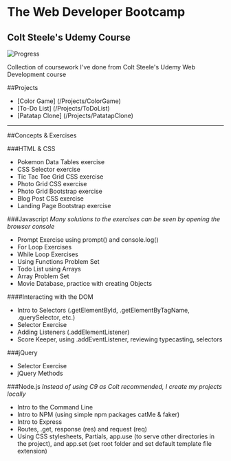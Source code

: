 # The Web Developer Bootcamp
## Colt Steele's Udemy Course
![Progress](http://progressed.io/bar/65)

Collection of coursework I've done from Colt Steele's Udemy Web Development course

##Projects

- [Color Game] (/Projects/ColorGame)
- [To-Do List] (/Projects/ToDoList)
- [Patatap Clone] (/Projects/PatatapClone)

---------
##Concepts & Exercises

###HTML & CSS

- Pokemon Data Tables exercise
- CSS Selector exercise
- Tic Tac Toe Grid CSS exercise
- Photo Grid CSS exercise
- Photo Grid Bootstrap exercise
- Blog Post CSS exercise
- Landing Page Bootstrap exercise

###Javascript
*Many solutions to the exercises can be seen by opening the browser console*
- Prompt Exercise using prompt() and console.log()
- For Loop Exercises
- While Loop Exercises
- Using Functions Problem Set
- Todo List using Arrays
- Array Problem Set
- Movie Database, practice with creating Objects

####Interacting with the DOM
- Intro to Selectors (.getElementById, .getElementByTagName, .querySelector, etc.)
- Selector Exercise
- Adding Listeners (.addElementListener)
- Score Keeper, using .addEventListener, reviewing typecasting, selectors

###jQuery
- Selector Exercise
- jQuery Methods

###Node.js
*Instead of using C9 as Colt recommended, I create my projects locally*
- Intro to the Command Line
- Intro to NPM (using simple npm packages catMe & faker)
- Intro to Express
- Routes, .get, response (res) and request (req)
- Using CSS stylesheets, Partials, app.use (to serve other directories in the project), and app.set (set root folder and set default template file extension)
